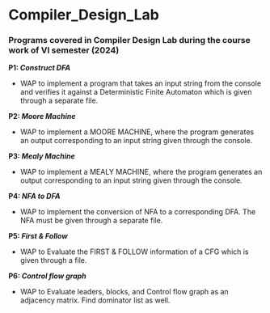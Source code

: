 # Compiler_Design_Lab

### Programs covered in Compiler Design Lab during the course work of VI semester (2024)

**P1: _Construct DFA_** 
- WAP to implement a program that takes an input string from the console and verifies it against a Deterministic
Finite Automaton which is given through a separate file.

**P2: _Moore Machine_**
- WAP to implement a MOORE MACHINE, where the program
generates an output corresponding to an input string given through the
console.

**P3: _Mealy Machine_**
- WAP to implement a MEALY MACHINE, where the program
generates an output corresponding to an input string given through the
console.

**P4: _NFA to DFA_**
- WAP to implement the conversion of NFA to a corresponding
DFA. The NFA must be given through a separate file.

**P5: _First & Follow_**
- WAP to Evaluate the FIRST & FOLLOW information of a CFG
which is given through a file.

**P6: _Control flow graph_**
- WAP to Evaluate leaders, blocks, and Control flow graph as an adjacency matrix. Find dominator list as well.

